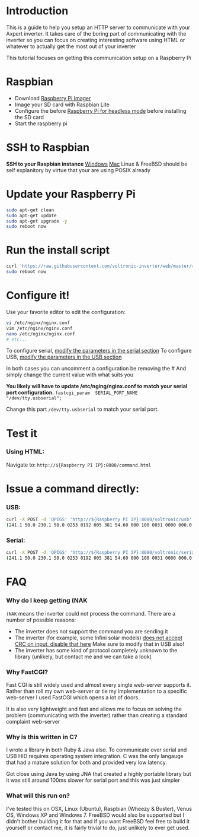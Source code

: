 # Introduction

This is a guide to help you setup an HTTP server to communicate with your Axpert inverter.
It takes care of the boring part of communicating with the inverter so you can focus on creating
interesting software using HTML or whatever to actually get the most out of your inverter

This tutorial focuses on getting this communication setup on a Raspberry Pi

# Raspbian

 - Download [Raspberry Pi Imager](https://www.raspberrypi.org/downloads/)
 - Image your SD card with Raspbian Lite
 - Configure the before [Raspberry Pi for headless mode](https://www.raspberrypi.org/documentation/configuration/wireless/headless.md) before installing the SD card
 - Start the raspberry pi

# SSH to Raspbian

**SSH to your Raspbian instance**
[Windows](https://mediatemple.net/community/products/dv/204404604/using-ssh-in-putty-)
[Mac](https://osxdaily.com/2017/04/28/howto-ssh-client-mac/)
Linux & FreeBSD should be self explanitory by virtue that your are using POSIX already

# Update your Raspberry Pi

```sh
sudo apt-get clean
sudo apt-get update
sudo apt-get upgrade -y
sudo reboot now
```

# Run the install script

```sh
curl 'https://raw.githubusercontent.com/voltronic-inverter/web/master/raspberry-pi/install.sh' | bash
sudo reboot now
```

# Configure it!

Use your favorite editor to edit the configuration:
```sh
vi /etc/nginx/nginx.conf
vim /etc/nginx/nginx.conf
nano /etc/nginx/nginx.conf
# etc...
```

To configure serial, [modify the parameters in the serial section](https://github.com/voltronic-inverter/web/blob/master/raspberry-pi/nginx.conf#L73-L81)
To configure USB, [modify the parameters in the USB section](https://github.com/voltronic-inverter/web/blob/master/raspberry-pi/nginx.conf#L93-L97)

In both cases you can uncomment a configuration be removing the #
And simply change the current value with what suits you

**You likely will have to update /etc/nging/nginx.conf to match your serial port configuration.**
`fastcgi_param  SERIAL_PORT_NAME    "/dev/tty.usbserial";`

Change this part `/dev/tty.usbserial` to match your serial port.

# Test it

### Using HTML:

Navigate to:
`http://${Raspberry PI IP}:8080/command.html`

# Issue a command directly:

### USB:
```sh
curl -X POST -d 'QPIGS' 'http://${Raspberry PI IP}:8080/voltronic/usb'
(241.1 50.0 230.1 50.0 0253 0192 005 381 54.60 000 100 0031 0000 000.0 00.00 00000 00010101 00 00 00000 110  # example
```

### Serial:
```sh
curl -X POST -d 'QPIGS' 'http://${Raspberry PI IP}:8080/voltronic/serial'
(241.1 50.0 230.1 50.0 0253 0192 005 381 54.60 000 100 0031 0000 000.0 00.00 00000 00010101 00 00 00000 110  # example
```

# FAQ

### Why do I keep getting (NAK

`(NAK` means the inverter could not process the command.  There are a number of possible reasons:
- The inverter does not support the command you are sending it
- The inverter (for example, some Infini solar models) [does not accept CRC on input, disable that here](https://github.com/voltronic-inverter/web/blob/master/raspberry-pi/nginx.conf#L79)  Make sure to modify that in USB also!
- The inverter has some kind of protocol completely unknown to the library (unlikely, but contact me and we can take a look)

### Why FastCGI?

Fast CGI is still widely used and almost every single web-server supports it.  Rather than roll my own web-server or tie my implementation to a specific web-server I used FastCGI which opens a lot of doors.

It is also very lightweight and fast and allows me to focus on solving the problem (communicating with the inverter) rather than creating a standard complaint web-server

### Why is this written in C?

I wrote a library in both Ruby & Java also.  To communicate over serial and USB HID requires operating system integration.  C was the only langauge that had a mature solution for both and provided very low latency.

Got close using Java by using JNA that created a highly portable library but it was still around 100ms slower for serial port and this was just simpler

### What will this run on?

I've tested this on OSX, Linux (Ubuntu), Raspbian (Wheezy & Buster), Venus OS, Windows XP and Windows 7.  FreeBSD would also be supported but I didn't bother building it for that and if you want FreeBSD feel free to build it yourself or contact me, it is fairly trivial to do, just unlikely to ever get used.
